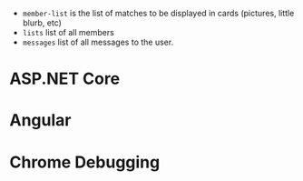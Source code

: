 * `member-list` is the list of matches to be displayed in cards (pictures, little blurb, etc)
* `lists` list of all members
* `messages` list of all messages to the user.

# ASP.NET Core

# Angular


# Chrome Debugging
